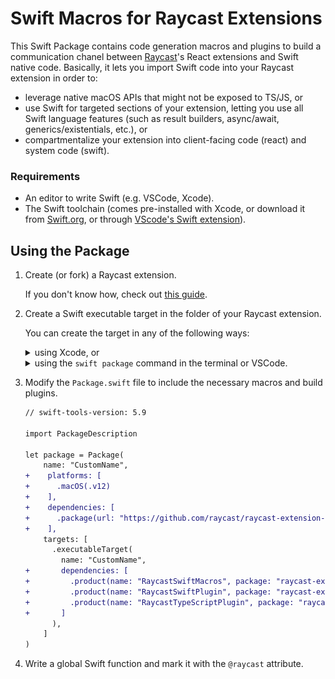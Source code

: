 # Swift Macros for Raycast Extensions

This Swift Package contains code generation macros and plugins to build a communication chanel between [Raycast](https://raycast.com)'s React extensions and Swift native code. Basically, it lets you import Swift code into your Raycast extension in order to:
- leverage native macOS APIs that might not be exposed to TS/JS, or
- use Swift for targeted sections of your extension, letting you use all Swift language features (such as result builders, async/await, generics/existentials, etc.), or
- compartmentalize your extension into client-facing code (react) and system code (swift).

### Requirements

- An editor to write Swift (e.g. VSCode, Xcode).
- The Swift toolchain (comes pre-installed with Xcode, or download it from [Swift.org](https://www.swift.org/download/), or through [VScode's Swift extension](https://marketplace.visualstudio.com/items?itemName=sswg.swift-lang)).

## Using the Package

1. Create (or fork) a Raycast extension.

    If you don't know how, check out [this guide](https://developers.raycast.com/basics/create-your-first-extension).

2. Create a Swift executable target in the folder of your Raycast extension.

   <p>You can create the target in any of the following ways:
   <details><summary>using Xcode, or</summary>
   <p></p>
   <ul>
   <li>Open Xcode</li>
   <li><code>File > New > Package...</code> to create a new Swift package</li>
   <li>Select `Executable`</li>
   <li>Select the place within the Raycast extension package you want</li>
   <li>Untick the "Create Git repository on my Mac"
      <p>I like to put it in a `swift` folder next to the existing `src` folder.</p>
   </li>

    ![Create a new package](./docs/new-package.png)
    ![New executable package](./docs/new-executable-package.png)
   </p>
   </details>
   <details><summary>using the <code>swift package</code> command in the terminal or VSCode.</summary>
   <p></p>
   <p>
   Simply run <code>swift package init --type executable --name CustomName</code> in the Raycast extension folder. In the previous line of code `CustomName` references the name for the Swift Package. You can name this whatever you want.
   </p>
   </details>
   </p>

3. Modify the `Package.swift` file to include the necessary macros and build plugins.

    ```diff
    // swift-tools-version: 5.9

    import PackageDescription

    let package = Package(
        name: "CustomName",
    +    platforms: [
    +      .macOS(.v12)
    +    ],
    +    dependencies: [
    +      .package(url: "https://github.com/raycast/raycast-extension-macro", from: "1.0.0")
    +    ],
        targets: [
          .executableTarget(
            name: "CustomName",
    +       dependencies: [
    +         .product(name: "RaycastSwiftMacros", package: "raycast-extension-macro"),
    +         .product(name: "RaycastSwiftPlugin", package: "raycast-extension-macro"),
    +         .product(name: "RaycastTypeScriptPlugin", package: "raycast-extension-macro"),
    +       ]
          ),
        ]
    )
    ```

4. Write a global Swift function and mark it with the `@raycast` attribute.
